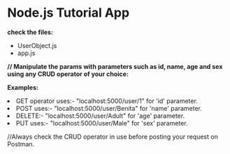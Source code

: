 # Node.js Tutorial App

**check the files:**

<ul>
<li>UserObject.js</li>
<li>app.js</li>
</ul>

**// Manipulate the params with parameters such as id, name, age and sex using any CRUD operator of your choice:**

**Examples:**
<li>GET operator uses:-   "localhost:5000/user/1" for 'id' parameter.</li>
<li>POST uses:-   "localhost:5000/user/Benita" for 'name' parameter.</li>
<li>DELETE:-  "localhost:5000/user/Adult" for 'age' parameter.</li>
<li>PUT uses:-   "localhost:5000/user/Male" for 'sex' parameter.</li>

//Always check the CRUD operator in use before posting your request on Postman.